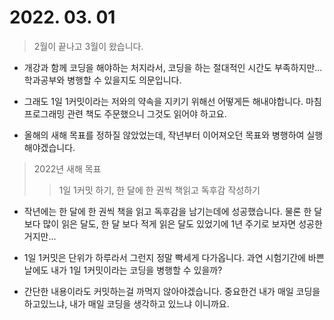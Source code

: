 # 2022. 03. 01

> 2월이 끝나고 3월이 왔습니다.

- 개강과 함께 코딩을 해야하는 처지라서, 코딩을 하는 절대적인 시간도 부족하지만... 학과공부와 병행할 수 있을지도 의문입니다.

- 그래도 1일 1커밋이라는 저와의 약속을 지키기 위해선 어떻게든 해내야합니다. 마침 프로그래밍 관련 책도 주문했으니 그것도 읽어야 하고요.

- 올해의 새해 목표를 정하질 않았었는데, 작년부터 이어져오던 목표와 병행하여 실행해야겠습니다.

> 2022년 새해 목표
>
> > 1일 1커밋 하기, 한 달에 한 권씩 책읽고 독후감 작성하기

- 작년에는 한 달에 한 권씩 책을 읽고 독후감을 남기는데에 성공했습니다. 물론 한 달 보다 많이 읽은 달도, 한 달 보다 적게 읽은 달도 있었기에 1년 주기로 보자면 성공한거지만...

- 1일 1커밋은 단위가 하루라서 그런지 정말 빡세게 다가옵니다. 과연 시험기간에 바쁜 날에도 내가 1일 1커밋이라는 코딩을 병행할 수 있을까?

- 간단한 내용이라도 커밋하는걸 까먹지 않아야겠습니다. 중요한건 내가 매일 코딩을 하고있느냐, 내가 매일 코딩을 생각하고 있느냐 이니까요.
